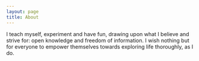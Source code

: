 ```yaml
---
layout: page
title: About
---
```


<!--
<p class="message">
  Curiosity and passion for reading, writing and computers: that’s what led me here.
</p>
-->

I teach myself, experiment and have fun, drawing upon what I believe and strive for: open knowledge and freedom of information. I wish nothing but for everyone to empower themselves towards exploring life thoroughly, as I do.

